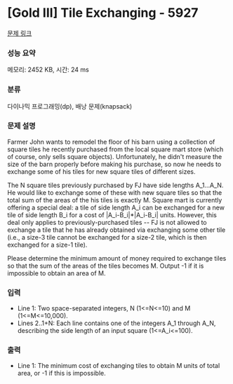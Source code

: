 # [Gold III] Tile Exchanging - 5927 

[문제 링크](https://www.acmicpc.net/problem/5927) 

### 성능 요약

메모리: 2452 KB, 시간: 24 ms

### 분류

다이나믹 프로그래밍(dp), 배낭 문제(knapsack)

### 문제 설명

<p>Farmer John wants to remodel the floor of his barn using a collection of square tiles he recently purchased from the local square mart store (which of course, only sells square objects).  Unfortunately, he didn't measure the size of the barn properly before making his purchase, so now he needs to exchange some of his tiles for new square tiles of different sizes.</p><p>The N square tiles previously purchased by FJ have side lengths A_1...A_N. He would like to exchange some of these with new square tiles so that the total sum of the areas of the his tiles is exactly M.  Square mart is currently offering a special deal: a tile of side length A_i can be exchanged for a new tile of side length B_i for a cost of |A_i-B_i|*|A_i-B_i| units. However, this deal only applies to previously-purchased tiles -- FJ is not allowed to exchange a tile that he has already obtained via exchanging some other tile (i.e., a size-3 tile cannot be exchanged for a size-2 tile, which is then exchanged for a size-1 tile).</p><p>Please determine the minimum amount of money required to exchange tiles so that the sum of the areas of the tiles becomes M.  Output -1 if it is impossible to obtain an area of M.</p>

### 입력 

 <ul><li>Line 1: Two space-separated integers, N (1<=N<=10) and M (1<=M<=10,000).</li><li>Lines 2..1+N: Each line contains one of the integers A_1 through A_N, describing the side length of an input square (1<=A_i<=100).</li></ul>

### 출력 

 <ul><li>Line 1: The minimum cost of exchanging tiles to obtain M units of total area, or -1 if this is impossible.</li></ul>

